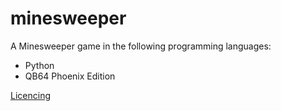 # minesweeper
A Minesweeper game in the following programming languages:
* Python
* QB64 Phoenix Edition

[Licencing](https://github.com/Individualised/minesweeper/blob/main/COPYING.md)
